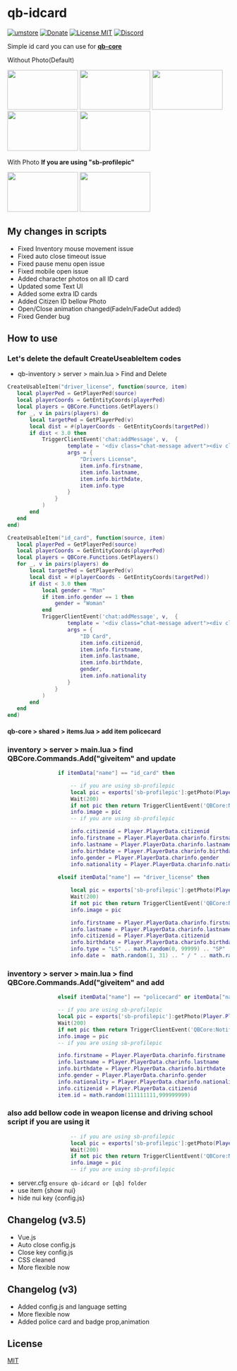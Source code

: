 # qb-idcard
[![umstore](https://cdn.discordapp.com/attachments/715130970294059088/1044857362617470986/Baslksz-3.png)](https://uyuyorumstore.com)
[![Donate](https://cdn.discordapp.com/attachments/715130970294059088/1044848075996405820/coffee.png)](https://www.buymeacoffee.com/umcof)
[![License MIT](https://cdn.discordapp.com/attachments/715130970294059088/1044845854508449822/license.png)](https://choosealicense.com/licenses/mit/)
[![Discord](https://cdn.discordapp.com/attachments/715130970294059088/1044855172494532628/discord.png)](https://discord.gg/cf6wkBFeYV)


Simple id card you can use for **[qb-core](https://github.com/qbcore-framework/qb-core)**

<p>Without Photo(Default)</p>
<p align="left">

  <img width="160" height="90" src="https://i.ibb.co/bvckB2p/Ba-l-ks-z-2.png">
<img width="160" height="90" src="https://i.ibb.co/K0HGGRD/Ba-l-ks-z-3.png">
<img width="160" height="90" src="https://i.ibb.co/M5mJjH3/Ba-l-ks-z-4.png">
<img width="160" height="90" src="https://i.ibb.co/zh1NLjR/Ba-l-ks-z-5.png">
<img width="160" height="90" src="https://i.ibb.co/vzzw9h1/Ba-l-ks-z-6.png">
</p>
<p>With Photo <b>If you are using "sb-profilepic"</b></p>
<p align="left">

  <img width="160" height="90" src="https://media.discordapp.net/attachments/977925336882876437/1062545854076039209/image.png">
<img width="160" height="90" src="https://media.discordapp.net/attachments/977925336882876437/1062546206351429723/image.png">

</p>

## My changes in scripts
<ul>
	<li>Fixed Inventory mouse movement issue</li>
	<li>Fixed auto close timeout issue</li>
	<li>Fixed pause menu open issue</li>
	<li>Fixed mobile open issue</li>
	<li>Added character photos on all ID card</li>
	<li>Updated some Text UI</li>
	<li>Added some extra ID cards</li>
	<li>Added Citizen ID bellow Photo</li>
	<li>Open/Close animation changed(FadeIn/FadeOut added)</li>
	<li>Fixed Gender bug</li>
</ul>

## How to use
### Let's delete the default CreateUseableItem codes
+ qb-inventory > server > main.lua > Find and Delete 
 ```lua
CreateUsableItem("driver_license", function(source, item)
	local playerPed = GetPlayerPed(source)
	local playerCoords = GetEntityCoords(playerPed)
	local players = QBCore.Functions.GetPlayers()
	for _, v in pairs(players) do
		local targetPed = GetPlayerPed(v)
		local dist = #(playerCoords - GetEntityCoords(targetPed))
		if dist < 3.0 then
			TriggerClientEvent('chat:addMessage', v,  {
					template = '<div class="chat-message advert"><div class="chat-message-body"><strong>{0}:</strong><br><br> <strong>First Name:</strong> {1} <br><strong>Last Name:</strong> {2} <br><strong>Birth Date:</strong> {3} <br><strong>Licenses:</strong> {4}</div></div>',
					args = {
						"Drivers License",
						item.info.firstname,
						item.info.lastname,
						item.info.birthdate,
						item.info.type
					}
				}
			)
		end
	end
end)

CreateUsableItem("id_card", function(source, item)
	local playerPed = GetPlayerPed(source)
	local playerCoords = GetEntityCoords(playerPed)
	local players = QBCore.Functions.GetPlayers()
	for _, v in pairs(players) do
		local targetPed = GetPlayerPed(v)
		local dist = #(playerCoords - GetEntityCoords(targetPed))
		if dist < 3.0 then
			local gender = "Man"
			if item.info.gender == 1 then
				gender = "Woman"
			end
			TriggerClientEvent('chat:addMessage', v,  {
					template = '<div class="chat-message advert"><div class="chat-message-body"><strong>{0}:</strong><br><br> <strong>Civ ID:</strong> {1} <br><strong>First Name:</strong> {2} <br><strong>Last Name:</strong> {3} <br><strong>Birthdate:</strong> {4} <br><strong>Gender:</strong> {5} <br><strong>Nationality:</strong> {6}</div></div>',
					args = {
						"ID Card",
						item.info.citizenid,
						item.info.firstname,
						item.info.lastname,
						item.info.birthdate,
						gender,
						item.info.nationality
					}
				}
			)
		end
	end
end)

```
#### qb-core > shared > items.lua > add item policecard

### inventory > server > main.lua > find QBCore.Commands.Add("giveitem" and update
```lua
				if itemData["name"] == "id_card" then

					-- if you are using sb-profilepic
					local pic = exports['sb-profilepic']:getPhoto(Player.PlayerData.citizenid)
					Wait(200)
					if not pic then return TriggerClientEvent('QBCore:Notify', source,  "Player Profile Photo not updated", "error") end
					info.image = pic
					-- if you are using sb-profilepic 

					info.citizenid = Player.PlayerData.citizenid
					info.firstname = Player.PlayerData.charinfo.firstname
					info.lastname = Player.PlayerData.charinfo.lastname
					info.birthdate = Player.PlayerData.charinfo.birthdate
					info.gender = Player.PlayerData.charinfo.gender
					info.nationality = Player.PlayerData.charinfo.nationality
					 
				elseif itemData["name"] == "driver_license" then

					local pic = exports['sb-profilepic']:getPhoto(Player.PlayerData.citizenid)
					Wait(200)
					if not pic then return TriggerClientEvent('QBCore:Notify', source,  "Player Profile Photo not updated", "error") end
					info.image = pic

					info.firstname = Player.PlayerData.charinfo.firstname
					info.lastname = Player.PlayerData.charinfo.lastname
					info.citizenid = Player.PlayerData.citizenid
					info.birthdate = Player.PlayerData.charinfo.birthdate
					info.type = "LS" .. math.random(0, 99999) .. "SP"
					info.date =  math.random(1, 31) .. " / " .. math.random(8, 12) .. " / " .. "2023"

```

### inventory > server > main.lua > find QBCore.Commands.Add("giveitem" and add
```lua					
				elseif itemData["name"] == "policecard" or itemData["name"] == "emscard" or itemData["name"] == "lawyerpass" or itemData["name"] == "governmentcard" or itemData["name"] == "judgecard" or itemData["name"] == "newsidcard" then

				-- if you are using sb-profilepic
				local pic = exports['sb-profilepic']:getPhoto(Player.PlayerData.citizenid)
				Wait(200)
				if not pic then return TriggerClientEvent('QBCore:Notify', source,  "Player Profile Photo not updated", "error") end
				info.image = pic
				-- if you are using sb-profilepic

				info.firstname = Player.PlayerData.charinfo.firstname
				info.lastname = Player.PlayerData.charinfo.lastname
				info.birthdate = Player.PlayerData.charinfo.birthdate
				info.gender = Player.PlayerData.charinfo.gender
				info.nationality = Player.PlayerData.charinfo.nationality
				info.citizenid = Player.PlayerData.citizenid
				item.id = math.random(111111111,999999999)
```

### also add bellow code in weapon license and driving school script if you are using it

```Lua
					-- if you are using sb-profilepic
					local pic = exports['sb-profilepic']:getPhoto(Player.PlayerData.citizenid)
					Wait(200)
					if not pic then return TriggerClientEvent('QBCore:Notify', source,  "Player Profile Photo not updated", "error") end
					info.image = pic
					-- if you are using sb-profilepic
```

+ server.cfg ```ensure qb-idcard or [qb] folder```
+ use item {show nui}
+ hide nui key {config.js}

## Changelog (v3.5)
+ Vue.js
+ Auto close config.js
+ Close key config.js
+ CSS cleaned
+ More flexible now

## Changelog (v3)
+ Added config.js and language setting
+ More flexible now
+ Added police card and badge prop,animation


## License
[MIT](https://choosealicense.com/licenses/mit/)
